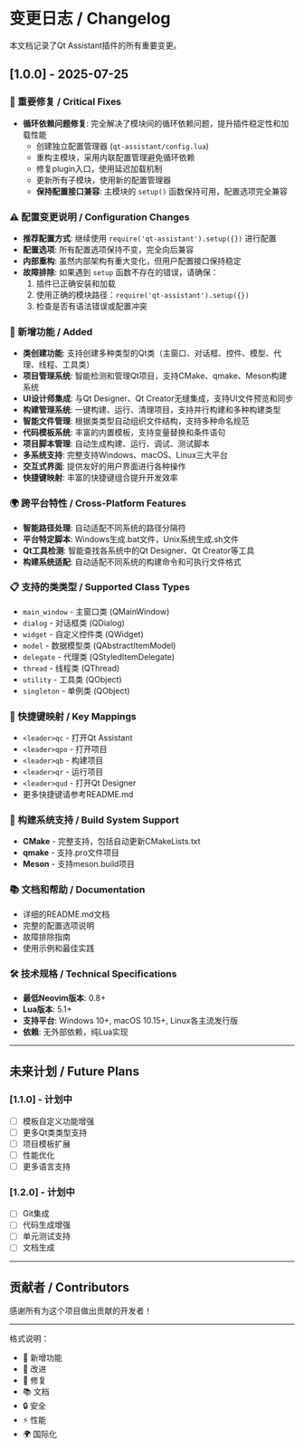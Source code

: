 # 变更日志 / Changelog

本文档记录了Qt Assistant插件的所有重要变更。

## [1.0.0] - 2025-07-25

### 🔧 重要修复 / Critical Fixes
- **循环依赖问题修复**: 完全解决了模块间的循环依赖问题，提升插件稳定性和加载性能
  - 创建独立配置管理器 (`qt-assistant/config.lua`)
  - 重构主模块，采用内联配置管理避免循环依赖
  - 修复plugin入口，使用延迟加载机制
  - 更新所有子模块，使用新的配置管理器
  - **保持配置接口兼容**: 主模块的 `setup()` 函数保持可用，配置选项完全兼容

### ⚠️ 配置变更说明 / Configuration Changes
- **推荐配置方式**: 继续使用 `require('qt-assistant').setup({})` 进行配置
- **配置选项**: 所有配置选项保持不变，完全向后兼容
- **内部重构**: 虽然内部架构有重大变化，但用户配置接口保持稳定
- **故障排除**: 如果遇到 `setup` 函数不存在的错误，请确保：
  1. 插件已正确安装和加载
  2. 使用正确的模块路径：`require('qt-assistant').setup({})`
  3. 检查是否有语法错误或配置冲突

### 🚀 新增功能 / Added
- **类创建功能**: 支持创建多种类型的Qt类（主窗口、对话框、控件、模型、代理、线程、工具类）
- **项目管理系统**: 智能检测和管理Qt项目，支持CMake、qmake、Meson构建系统
- **UI设计师集成**: 与Qt Designer、Qt Creator无缝集成，支持UI文件预览和同步
- **构建管理系统**: 一键构建、运行、清理项目，支持并行构建和多种构建类型
- **智能文件管理**: 根据类类型自动组织文件结构，支持多种命名规范
- **代码模板系统**: 丰富的内置模板，支持变量替换和条件语句
- **项目脚本管理**: 自动生成构建、运行、调试、测试脚本
- **多系统支持**: 完整支持Windows、macOS、Linux三大平台
- **交互式界面**: 提供友好的用户界面进行各种操作
- **快捷键映射**: 丰富的快捷键组合提升开发效率

### 🌍 跨平台特性 / Cross-Platform Features
- **智能路径处理**: 自动适配不同系统的路径分隔符
- **平台特定脚本**: Windows生成.bat文件，Unix系统生成.sh文件
- **Qt工具检测**: 智能查找各系统中的Qt Designer、Qt Creator等工具
- **构建系统适配**: 自动适配不同系统的构建命令和可执行文件格式

### 📋 支持的类类型 / Supported Class Types
- `main_window` - 主窗口类 (QMainWindow)
- `dialog` - 对话框类 (QDialog)
- `widget` - 自定义控件类 (QWidget)
- `model` - 数据模型类 (QAbstractItemModel)
- `delegate` - 代理类 (QStyledItemDelegate)
- `thread` - 线程类 (QThread)
- `utility` - 工具类 (QObject)
- `singleton` - 单例类 (QObject)

### 🎹 快捷键映射 / Key Mappings
- `<leader>qc` - 打开Qt Assistant
- `<leader>qpo` - 打开项目
- `<leader>qb` - 构建项目
- `<leader>qr` - 运行项目
- `<leader>qud` - 打开Qt Designer
- 更多快捷键请参考README.md

### 🔧 构建系统支持 / Build System Support
- **CMake** - 完整支持，包括自动更新CMakeLists.txt
- **qmake** - 支持.pro文件项目
- **Meson** - 支持meson.build项目

### 📚 文档和帮助 / Documentation
- 详细的README.md文档
- 完整的配置选项说明
- 故障排除指南
- 使用示例和最佳实践

### 🛠️ 技术规格 / Technical Specifications
- **最低Neovim版本**: 0.8+
- **Lua版本**: 5.1+
- **支持平台**: Windows 10+, macOS 10.15+, Linux各主流发行版
- **依赖**: 无外部依赖，纯Lua实现

---

## 未来计划 / Future Plans

### [1.1.0] - 计划中
- [ ] 模板自定义功能增强
- [ ] 更多Qt类类型支持
- [ ] 项目模板扩展
- [ ] 性能优化
- [ ] 更多语言支持

### [1.2.0] - 计划中
- [ ] Git集成
- [ ] 代码生成增强
- [ ] 单元测试支持
- [ ] 文档生成

---

## 贡献者 / Contributors

感谢所有为这个项目做出贡献的开发者！

---

格式说明：
- 🚀 新增功能
- 🔧 改进
- 🐛 修复
- 📚 文档
- 🔒 安全
- ⚡ 性能
- 🌍 国际化